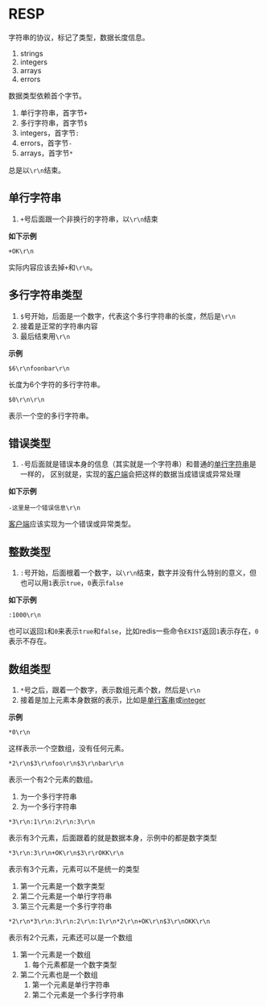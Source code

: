 # RESP

字符串的协议，标记了类型，数据长度信息。








1. strings
2. integers
3. arrays
4. errors

数据类型依赖首个字节。

1. 单行字符串，首字节`+`
2. 多行字符串，首字节`$`
3. integers，首字节`:`
4. errors，首字节`-`
5. arrays，首字节`*`

总是以`\r\n`结束。

## 单行字符串

1. `+`号后面跟一个非换行的字符串，以`\r\n`结束

**如下示例**

```
+OK\r\n
```

实际内容应该去掉`+`和`\r\n`。

## 多行字符串类型

1. `$`号开始，后面是一个数字，代表这个多行字符串的长度，然后是`\r\n`
2. 接着是正常的字符串内容
3. 最后结束用`\r\n`

**示例**

```
$6\r\nfoonbar\r\n
```

长度为6个字符的多行字符串。

```
$0\r\n\r\n
```

表示一个空的多行字符串。

## 错误类型

1. `-`号后面就是错误本身的信息（其实就是一个字符串）和普通的[单行字符串](#单行字符串)是一样的，
区别就是，实现的<ins>客户端</ins>会把这样的数据当成错误或异常处理

**如下示例**

```
-这里是一个错误信息\r\n
```

<ins>客户端</ins>应该实现为一个错误或异常类型。

## 整数类型

1. `:`号开始，后面根着一个数字，以`\r\n`结束，数字并没有什么特别的意义，但也可以用`1`表示`true`，`0`表示`false`

**如下示例**

```
:1000\r\n
```

也可以返回`1`和`0`来表示`true`和`false`，比如redis一些命令`EXIST`返回`1`表示存在，`0`表示不存在。

## 数组类型

1. `*`号之后，跟着一个数字，表示数组元素个数，然后是`\r\n`
2. 接着是加上元素本身数据的表示，比如是[单行客串](#单行字符串)或[integer](#整数类型)

**示例**

```
*0\r\n
```

这样表示一个空数组，没有任何元素。

```
*2\r\n$3\r\nfoo\r\n$3\r\nbar\r\n
```

表示一个有2个元素的数组。

1. 为一个多行字符串
2. 为一个多行字符串

```
*3\r\n:1\r\n:2\r\n:3\r\n
```

表示有3个元素，后面跟着的就是数据本身，示例中的都是数字类型


```
*3\r\n:3\r\n+OK\r\n$3\r\rOKK\r\n
```

表示有3个元素，元素可以不是统一的类型

1. 第一个元素是一个数字类型
2. 第二个元素是一个单行字符串
3. 第三个元素是一个多行字符串


```
*2\r\n*3\r\n:3\r\n:2\r\n:1\r\n*2\r\n+OK\r\n$3\r\nOKK\r\n
```

表示有2个元素，元素还可以是一个数组

1. 第一个元素是一个数组
    1. 每个元素都是一个数字类型
2. 第二个元素也是一个数组
    1. 第一个元素是单行字符串
    2. 第二个元素是一个多行字符串